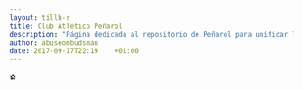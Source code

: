 ```yaml
---
layout: tillh-r
title: Club Atlético Peñarol
description: "Página dedicada al repositorio de Peñarol para unificar los etiqueteadas SEO y schema.org de la Institución Carbonera como paraguas de sus hinchas así también como su chafe en las Cordiales Sociales"
author: abuseombudsman
date: 2017-09-17T22:19    +01:00
---
```

:soccer: